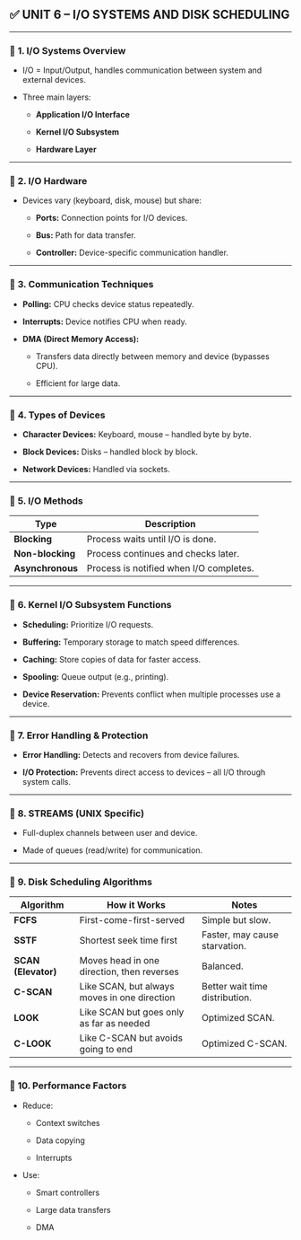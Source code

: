 ## ✅ **UNIT 6 – I/O SYSTEMS AND DISK SCHEDULING**

---

### 🔹 **1. I/O Systems Overview**

- I/O = Input/Output, handles communication between system and external devices.
    
- Three main layers:
    
    - **Application I/O Interface**
        
    - **Kernel I/O Subsystem**
        
    - **Hardware Layer**
        

---

### 🔹 **2. I/O Hardware**

- Devices vary (keyboard, disk, mouse) but share:
    
    - **Ports:** Connection points for I/O devices.
        
    - **Bus:** Path for data transfer.
        
    - **Controller:** Device-specific communication handler.
        

---

### 🔹 **3. Communication Techniques**

- **Polling:** CPU checks device status repeatedly.
    
- **Interrupts:** Device notifies CPU when ready.
    
- **DMA (Direct Memory Access):**
    
    - Transfers data directly between memory and device (bypasses CPU).
        
    - Efficient for large data.
        

---

### 🔹 **4. Types of Devices**

- **Character Devices:** Keyboard, mouse – handled byte by byte.
    
- **Block Devices:** Disks – handled block by block.
    
- **Network Devices:** Handled via sockets.
    

---

### 🔹 **5. I/O Methods**

|Type|Description|
|---|---|
|**Blocking**|Process waits until I/O is done.|
|**Non-blocking**|Process continues and checks later.|
|**Asynchronous**|Process is notified when I/O completes.|

---

### 🔹 **6. Kernel I/O Subsystem Functions**

- **Scheduling:** Prioritize I/O requests.
    
- **Buffering:** Temporary storage to match speed differences.
    
- **Caching:** Store copies of data for faster access.
    
- **Spooling:** Queue output (e.g., printing).
    
- **Device Reservation:** Prevents conflict when multiple processes use a device.
    

---

### 🔹 **7. Error Handling & Protection**

- **Error Handling:** Detects and recovers from device failures.
    
- **I/O Protection:** Prevents direct access to devices – all I/O through system calls.
    

---

### 🔹 **8. STREAMS (UNIX Specific)**

- Full-duplex channels between user and device.
    
- Made of queues (read/write) for communication.
    

---

### 🔹 **9. Disk Scheduling Algorithms**

| Algorithm           | How it Works                                 | Notes                          |
| ------------------- | -------------------------------------------- | ------------------------------ |
| **FCFS**            | First-come-first-served                      | Simple but slow.               |
| **SSTF**            | Shortest seek time first                     | Faster, may cause starvation.  |
| **SCAN (Elevator)** | Moves head in one direction, then reverses   | Balanced.                      |
| **C-SCAN**          | Like SCAN, but always moves in one direction | Better wait time distribution. |
| **LOOK**            | Like SCAN but goes only as far as needed     | Optimized SCAN.                |
| **C-LOOK**          | Like C-SCAN but avoids going to end          | Optimized C-SCAN.              |

---

### 🔹 **10. Performance Factors**

- Reduce:
    
    - Context switches
        
    - Data copying
        
    - Interrupts
        
- Use:
    
    - Smart controllers
        
    - Large data transfers
        
    - DMA
        
